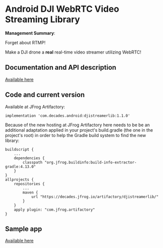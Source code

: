 # Android DJI WebRTC Video Streaming Library

**Management Summary**: 

Forget about RTMP! 

Make a DJI drone a **real** real-time video streamer utilizing WebRTC!


## Documentation and API description

[Available here](https://github.com/neilyoung/djistreamerlib/wiki)

## Code and current version

Available at JFrog Artifactory:

```
implementation 'com.decades.android:djistreamerlib:1.1.0'
```

Because of the new hosting at JFrog Artifactory here needs to be be an additional adaptation applied in your project's build.gradle (the one in the project's root) in order to help the Gradle build system to find the new library:

```
buildscript {
    ...
    dependencies {
        classpath "org.jfrog.buildinfo:build-info-extractor-gradle:4.13.0"
    }
}
allprojects {
    repositories {
        ...
        maven {
            url "https://decades.jfrog.io/artifactory/djistreamerlib/"
        }
    }
    apply plugin: "com.jfrog.artifactory"
}

```


## Sample app

[Available here](https://github.com/neilyoung/android-videostreamdecodingsample-webrtc)
